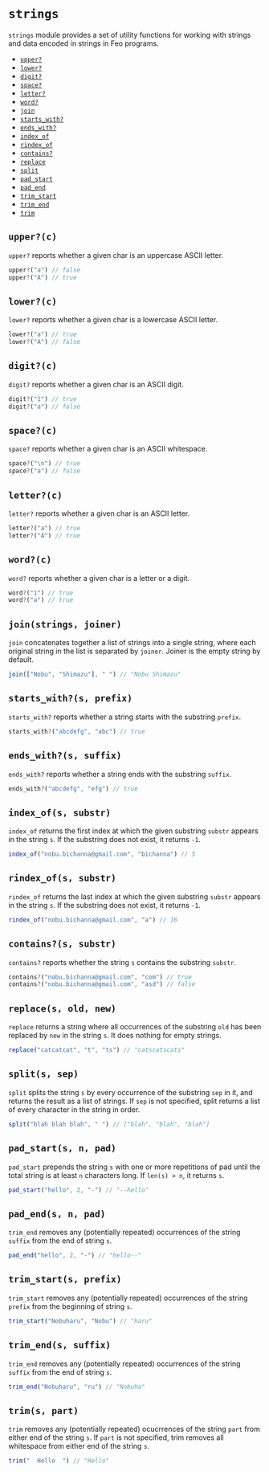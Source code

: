 # `strings`
`strings` module provides a set of utility functions for working with strings and data encoded in strings in Feo programs.

 - [`upper?`](#upperc)
 - [`lower?`](#lowerc)
 - [`digit?`](#digitc)
 - [`space?`](#spacec)
 - [`letter?`](#letterc)
 - [`word?`](#wordc)
 - [`join`](#joinstrings-joiner)
 - [`starts_with?`](#starts_withs-prefix)
 - [`ends_with?`](#ends_withs_suffix)
 - [`index_of`](#index_ofs-substr)
 - [`rindex_of`](#rindex_ofs-substr)
 - [`contains?`](#containss-substr)
 - [`replace`](#replaces-old-new)
 - [`split`](#splits-sep)
 - [`pad_start`](#pad_starts-n-pad)
 - [`pad_end`](#pad_ends-n-pad)
 - [`trim_start`](#trim_starts-prefix)
 - [`trim_end`](#trim_ends-suffix)
 - [`trim`](#trims-part)

## `upper?(c)`
`upper?` reports whether a given char is an uppercase ASCII letter.
```js
upper?("a") // false
upper?("A") // true
```

## `lower?(c)`
`lower?` reports whether a given char is a lowercase ASCII letter.
```js
lower?("a") // true
lower?("A") // false
```

## `digit?(c)`
`digit?` reports whether a given char is an ASCII digit.
```js
digit?("1") // true
digit?("a") // false
```

## `space?(c)`
`space?` reports whether a given char is an ASCII whitespace.
```js
space?("\n") // true
space?("a") // false
```

## `letter?(c)`
`letter?` reports whether a given char is an ASCII letter.
```js
letter?("a") // true
letter?("A") // true
```

## `word?(c)`
`word?` reports whether a given char is a letter or a digit.
```js
word?("1") // true
word?("a") // true
```

## `join(strings, joiner)`
`join` concatenates together a list of strings into a single string, where each original string in the list is separated by `joiner`.
Joiner is the empty string by default.
```js
join(["Nobu", "Shimazu"], " ") // "Nobu Shimazu"
```

## `starts_with?(s, prefix)`
`starts_with?` reports whether a string starts with the substring `prefix`.
```js
starts_with?("abcdefg", "abc") // true
```

## `ends_with?(s, suffix)`
`ends_with?` reports whether a string ends with the substring `suffix`.
```js
ends_with?("abcdefg", "efg") // true
```

## `index_of(s, substr)`
`index_of` returns the first index at which the given substring `substr` appears in the string `s`. If the substring does not exist, it returns `-1`.
```js
index_of("nobu.bichanna@gmail.com", "bichanna") // 5
```

## `rindex_of(s, substr)`
`rindex_of` returns the last index at which the given substring `substr` appears in the string `s`. If the substring does not exist, it returns `-1`.
```js
rindex_of("nobu.bichanna@gmail.com", "a") // 16 
```

## `contains?(s, substr)`
`contains?` reports whether the string `s` contains the substring `substr`.
```js
contains?("nobu.bichanna@gmail.com", "com") // true
contains?("nobu.bichanna@gmail.com", "asd") // false
```

## `replace(s, old, new)`
`replace` returns a string where all occurrences of the substring `old` has been replaced by `new` in the string `s`. It does nothing for empty strings.
```js
replace("catcatcat", "t", "ts") // "catscatscats"
```

## `split(s, sep)`
`split` splits the string `s` by every occurrence of the substring `sep` in it, and returns the result as a list of strings.
If `sep` is not specified, split returns a list of every character in the string in order.
```js
split("blah blah blah", " ") // ["blah", "blah", "blah"]
```

## `pad_start(s, n, pad)`
`pad_start` prepends the string `s` with one or more repetitions of pad until the total string is at least `n` characters long. If `len(s) > n`, it returns `s`.
```js
pad_start("hello", 2, "-") // "--hello"
```

## `pad_end(s, n, pad)`
`trim_end` removes any (potentially repeated) occurrences of the string `suffix` from the end of string `s`.
```js
pad_end("hello", 2, "-") // "hello--"
```

## `trim_start(s, prefix)`
`trim_start` removes any (potentially repeated) occurrences of the string `prefix` from the beginning of string `s`.
```js
trim_start("Nobuharu", "Nobu") // "haru"
```
## `trim_end(s, suffix)`
`trim_end` removes any (potentially repeated) occurrences of the string `suffix` from the end of string `s`.
```js
trim_end("Nobuharu", "ru") // "Nobuha"
```

## `trim(s, part)`
`trim` removes any (potentially repeated) ocucrrences of the string `part` from either end of the string `s`.
If `part` is not specified, trim removes all whitespace from either end of the string `s`.
```js
trim("  Hello  ") // "Hello"
```
